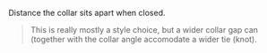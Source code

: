 
Distance the collar sits apart when closed.

> This is really mostly a style choice, but a wider collar gap can (together with the collar angle accomodate a wider tie (knot).